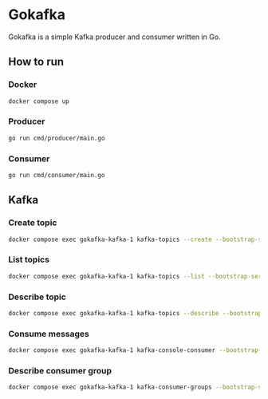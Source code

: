 # Gokafka

Gokafka is a simple Kafka producer and consumer written in Go.

## How to run

### Docker

```bash
docker compose up
```

### Producer

```bash
go run cmd/producer/main.go
```

### Consumer

```bash
go run cmd/consumer/main.go
```

## Kafka

### Create topic

```bash
docker compose exec gokafka-kafka-1 kafka-topics --create --bootstrap-server localhost:9092 --partitions 3 --topic test
```

### List topics

```bash
docker compose exec gokafka-kafka-1 kafka-topics --list --bootstrap-server localhost:9092
```

### Describe topic

```bash
docker compose exec gokafka-kafka-1 kafka-topics --describe --bootstrap-server localhost:9092 --topic test
```

### Consume messages

```bash
docker compose exec gokafka-kafka-1 kafka-console-consumer --bootstrap-server localhost:9092 --topic test
```

### Describe consumer group

```bash
docker compose exec gokafka-kafka-1 kafka-consumer-groups --bootstrap-server localhost:9092 --describe --group gokafka-group
```
